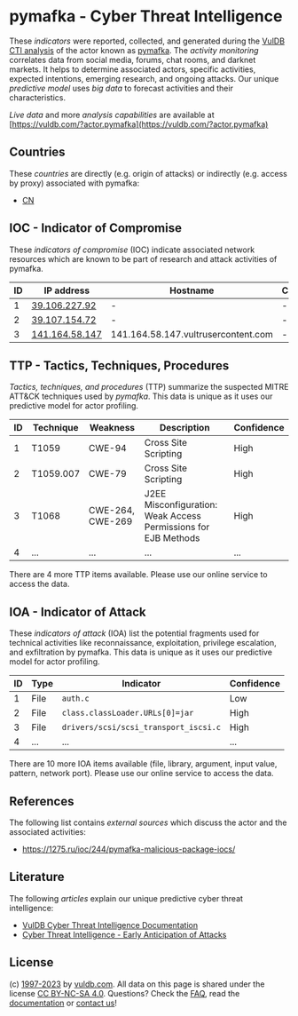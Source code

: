 # pymafka - Cyber Threat Intelligence

These _indicators_ were reported, collected, and generated during the [VulDB CTI analysis](https://vuldb.com/?kb.cti) of the actor known as [pymafka](https://vuldb.com/?actor.pymafka). The _activity monitoring_ correlates data from social media, forums, chat rooms, and darknet markets. It helps to determine associated actors, specific activities, expected intentions, emerging research, and ongoing attacks. Our unique _predictive model_ uses _big data_ to forecast activities and their characteristics.

_Live data_ and more _analysis capabilities_ are available at [https://vuldb.com/?actor.pymafka](https://vuldb.com/?actor.pymafka)

## Countries

These _countries_ are directly (e.g. origin of attacks) or indirectly (e.g. access by proxy) associated with pymafka:

* [CN](https://vuldb.com/?country.cn)

## IOC - Indicator of Compromise

These _indicators of compromise_ (IOC) indicate associated network resources which are known to be part of research and attack activities of pymafka.

ID | IP address | Hostname | Campaign | Confidence
-- | ---------- | -------- | -------- | ----------
1 | [39.106.227.92](https://vuldb.com/?ip.39.106.227.92) | - | - | High
2 | [39.107.154.72](https://vuldb.com/?ip.39.107.154.72) | - | - | High
3 | [141.164.58.147](https://vuldb.com/?ip.141.164.58.147) | 141.164.58.147.vultrusercontent.com | - | High

## TTP - Tactics, Techniques, Procedures

_Tactics, techniques, and procedures_ (TTP) summarize the suspected MITRE ATT&CK techniques used by _pymafka_. This data is unique as it uses our predictive model for actor profiling.

ID | Technique | Weakness | Description | Confidence
-- | --------- | -------- | ----------- | ----------
1 | T1059 | CWE-94 | Cross Site Scripting | High
2 | T1059.007 | CWE-79 | Cross Site Scripting | High
3 | T1068 | CWE-264, CWE-269 | J2EE Misconfiguration: Weak Access Permissions for EJB Methods | High
4 | ... | ... | ... | ...

There are 4 more TTP items available. Please use our online service to access the data.

## IOA - Indicator of Attack

These _indicators of attack_ (IOA) list the potential fragments used for technical activities like reconnaissance, exploitation, privilege escalation, and exfiltration by pymafka. This data is unique as it uses our predictive model for actor profiling.

ID | Type | Indicator | Confidence
-- | ---- | --------- | ----------
1 | File | `auth.c` | Low
2 | File | `class.classLoader.URLs[0]=jar` | High
3 | File | `drivers/scsi/scsi_transport_iscsi.c` | High
4 | ... | ... | ...

There are 10 more IOA items available (file, library, argument, input value, pattern, network port). Please use our online service to access the data.

## References

The following list contains _external sources_ which discuss the actor and the associated activities:

* https://1275.ru/ioc/244/pymafka-malicious-package-iocs/

## Literature

The following _articles_ explain our unique predictive cyber threat intelligence:

* [VulDB Cyber Threat Intelligence Documentation](https://vuldb.com/?kb.cti)
* [Cyber Threat Intelligence - Early Anticipation of Attacks](https://www.scip.ch/en/?labs.20201022)

## License

(c) [1997-2023](https://vuldb.com/?kb.changelog) by [vuldb.com](https://vuldb.com/?kb.about). All data on this page is shared under the license [CC BY-NC-SA 4.0](https://creativecommons.org/licenses/by-nc-sa/4.0/). Questions? Check the [FAQ](https://vuldb.com/?kb.faq), read the [documentation](https://vuldb.com/?kb) or [contact us](https://vuldb.com/?contact)!

